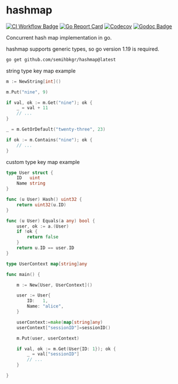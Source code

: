 # hashmap

[![CI Workflow Badge](https://github.com/SemihBKGR/hashmap/actions/workflows/ci.yml/badge.svg)](https://github.com/SemihBKGR/hashmap/actions)
[![Go Report Card](https://goreportcard.com/badge/github.com/SemihBKGR/hashmap)](https://goreportcard.com/report/github.com/SemihBKGR/hashmap)
[![Codecov](https://codecov.io/gh/SemihBKGR/hashmap/branch/master/graph/badge.svg?token=ygx9oP5oRn)](https://codecov.io/gh/SemihBKGR/hashmap)
[![Godoc Badge](https://godoc.org/github.com/seihbkgr/hashmap?status.png)](https://pkg.go.dev/github.com/semihbkgr/hashmap)

Concurrent hash map implementation in go.

hashmap supports generic types, so go version 1.19 is required.

```bash
go get github.com/semihbkgr/hashmap@latest
```

string type key map example

```go
m := NewString[int]()

m.Put("nine", 9)

if val, ok := m.Get("nine"); ok {
    _ = val + 11
    // ...
}

_ = m.GetOrDefault("twenty-three", 23)

if ok := m.Contains("nine"); ok {
    // ...
}
```

custom type key map example

```go
type User struct {
    ID   uint
    Name string
}

func (u User) Hash() uint32 {
    return uint32(u.ID)
}

func (u User) Equals(a any) bool {
    user, ok := a.(User)
    if !ok {
        return false
    }
    return u.ID == user.ID
}

type UserContext map[string]any

func main() {

    m := New[User, UserContext]()

    user := User{
        ID:   1,
        Name: "alice",
    }

    userContext:=make(map[string]any)
    userContext["sessionID"]=sessionID()

    m.Put(user, userContext)

    if val, ok := m.Get(User{ID: 1}); ok {
        _ = val["sessionID"]
        // ...
    }

}
```
